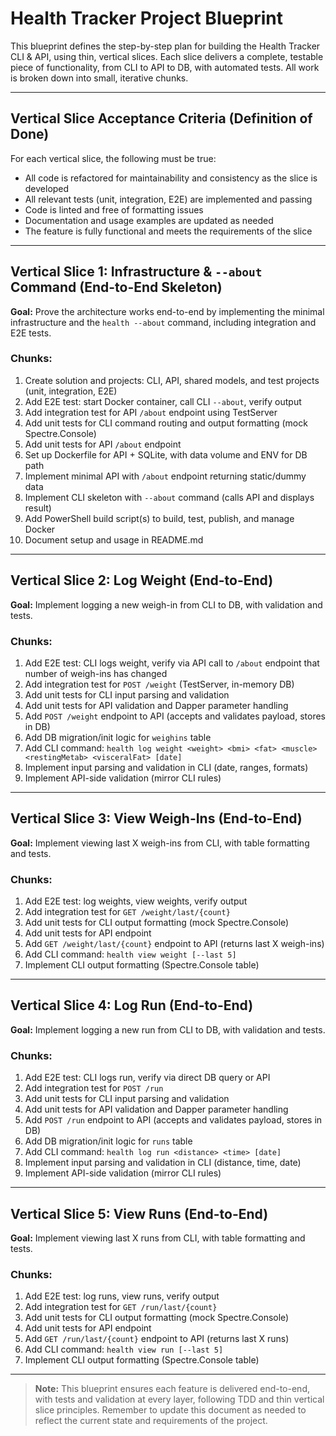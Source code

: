 # Health Tracker Project Blueprint

This blueprint defines the step-by-step plan for building the Health Tracker CLI & API, using thin, vertical slices. Each slice delivers a complete, testable piece of functionality, from CLI to API to DB, with automated tests. All work is broken down into small, iterative chunks.

---

## Vertical Slice Acceptance Criteria (Definition of Done)

For each vertical slice, the following must be true:

- All code is refactored for maintainability and consistency as the slice is developed
- All relevant tests (unit, integration, E2E) are implemented and passing
- Code is linted and free of formatting issues
- Documentation and usage examples are updated as needed
- The feature is fully functional and meets the requirements of the slice

---

## Vertical Slice 1: Infrastructure & `--about` Command (End-to-End Skeleton)

**Goal:** Prove the architecture works end-to-end by implementing the minimal infrastructure and the `health --about` command, including integration and E2E tests.

### Chunks:

1. Create solution and projects: CLI, API, shared models, and test projects (unit, integration, E2E)
2. Add E2E test: start Docker container, call CLI `--about`, verify output
3. Add integration test for API `/about` endpoint using TestServer
4. Add unit tests for CLI command routing and output formatting (mock Spectre.Console)
5. Add unit tests for API `/about` endpoint
6. Set up Dockerfile for API + SQLite, with data volume and ENV for DB path
7. Implement minimal API with `/about` endpoint returning static/dummy data
8. Implement CLI skeleton with `--about` command (calls API and displays result)
9. Add PowerShell build script(s) to build, test, publish, and manage Docker
10. Document setup and usage in README.md

---

## Vertical Slice 2: Log Weight (End-to-End)

**Goal:** Implement logging a new weigh-in from CLI to DB, with validation and tests.

### Chunks:

1. Add E2E test: CLI logs weight, verify via API call to `/about` endpoint that number of weigh-ins has changed
2. Add integration test for `POST /weight` (TestServer, in-memory DB)
3. Add unit tests for CLI input parsing and validation
4. Add unit tests for API validation and Dapper parameter handling
5. Add `POST /weight` endpoint to API (accepts and validates payload, stores in DB)
6. Add DB migration/init logic for `weighins` table
7. Add CLI command: `health log weight <weight> <bmi> <fat> <muscle> <restingMetab> <visceralFat> [date]`
8. Implement input parsing and validation in CLI (date, ranges, formats)
9. Implement API-side validation (mirror CLI rules)

---

## Vertical Slice 3: View Weigh-Ins (End-to-End)

**Goal:** Implement viewing last X weigh-ins from CLI, with table formatting and tests.

### Chunks:

1. Add E2E test: log weights, view weights, verify output
2. Add integration test for `GET /weight/last/{count}`
3. Add unit tests for CLI output formatting (mock Spectre.Console)
4. Add unit tests for API endpoint
5. Add `GET /weight/last/{count}` endpoint to API (returns last X weigh-ins)
6. Add CLI command: `health view weight [--last 5]`
7. Implement CLI output formatting (Spectre.Console table)

---

## Vertical Slice 4: Log Run (End-to-End)

**Goal:** Implement logging a new run from CLI to DB, with validation and tests.

### Chunks:

1. Add E2E test: CLI logs run, verify via direct DB query or API
2. Add integration test for `POST /run`
3. Add unit tests for CLI input parsing and validation
4. Add unit tests for API validation and Dapper parameter handling
5. Add `POST /run` endpoint to API (accepts and validates payload, stores in DB)
6. Add DB migration/init logic for `runs` table
7. Add CLI command: `health log run <distance> <time> [date]`
8. Implement input parsing and validation in CLI (distance, time, date)
9. Implement API-side validation (mirror CLI rules)

---

## Vertical Slice 5: View Runs (End-to-End)

**Goal:** Implement viewing last X runs from CLI, with table formatting and tests.

### Chunks:

1. Add E2E test: log runs, view runs, verify output
2. Add integration test for `GET /run/last/{count}`
3. Add unit tests for CLI output formatting (mock Spectre.Console)
4. Add unit tests for API endpoint
5. Add `GET /run/last/{count}` endpoint to API (returns last X runs)
6. Add CLI command: `health view run [--last 5]`
7. Implement CLI output formatting (Spectre.Console table)

---

> **Note:** This blueprint ensures each feature is delivered end-to-end, with tests and validation at every layer, following TDD and thin vertical slice principles. Remember to update this document as needed to reflect the current state and requirements of the project.

